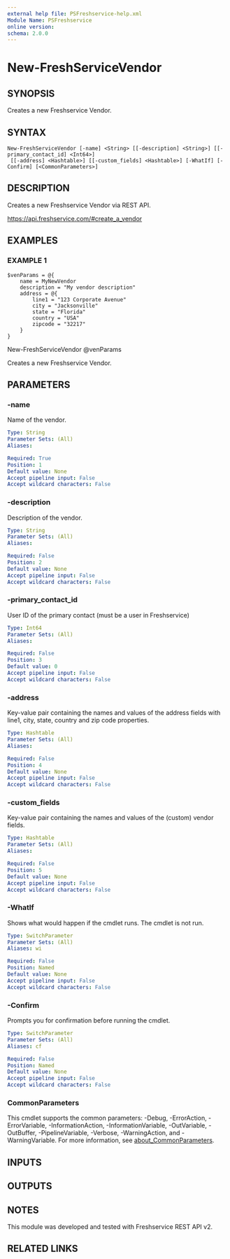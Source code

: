 ```yaml
---
external help file: PSFreshservice-help.xml
Module Name: PSFreshservice
online version:
schema: 2.0.0
---
```


# New-FreshServiceVendor

## SYNOPSIS
Creates a new Freshservice Vendor.

## SYNTAX

```
New-FreshServiceVendor [-name] <String> [[-description] <String>] [[-primary_contact_id] <Int64>]
 [[-address] <Hashtable>] [[-custom_fields] <Hashtable>] [-WhatIf] [-Confirm] [<CommonParameters>]
```

## DESCRIPTION
Creates a new Freshservice Vendor via REST API.

https://api.freshservice.com/#create_a_vendor

## EXAMPLES

### EXAMPLE 1
```
$venParams = @{
    name = MyNewVendor
    description = "My vendor description"
    address = @{
        line1 = "123 Corporate Avenue"
        city = "Jacksonville"
        state = "Florida"
        country = "USA"
        zipcode = "32217"
    }
}
```

New-FreshServiceVendor @venParams

Creates a new Freshservice Vendor.

## PARAMETERS

### -name
Name of the vendor.

```yaml
Type: String
Parameter Sets: (All)
Aliases:

Required: True
Position: 1
Default value: None
Accept pipeline input: False
Accept wildcard characters: False
```

### -description
Description of the vendor.

```yaml
Type: String
Parameter Sets: (All)
Aliases:

Required: False
Position: 2
Default value: None
Accept pipeline input: False
Accept wildcard characters: False
```

### -primary_contact_id
User ID of the primary contact (must be a user in Freshservice)

```yaml
Type: Int64
Parameter Sets: (All)
Aliases:

Required: False
Position: 3
Default value: 0
Accept pipeline input: False
Accept wildcard characters: False
```

### -address
Key-value pair containing the names and values of the address fields with line1, city, state, country and zip code properties.

```yaml
Type: Hashtable
Parameter Sets: (All)
Aliases:

Required: False
Position: 4
Default value: None
Accept pipeline input: False
Accept wildcard characters: False
```

### -custom_fields
Key-value pair containing the names and values of the (custom) vendor fields.

```yaml
Type: Hashtable
Parameter Sets: (All)
Aliases:

Required: False
Position: 5
Default value: None
Accept pipeline input: False
Accept wildcard characters: False
```

### -WhatIf
Shows what would happen if the cmdlet runs.
The cmdlet is not run.

```yaml
Type: SwitchParameter
Parameter Sets: (All)
Aliases: wi

Required: False
Position: Named
Default value: None
Accept pipeline input: False
Accept wildcard characters: False
```

### -Confirm
Prompts you for confirmation before running the cmdlet.

```yaml
Type: SwitchParameter
Parameter Sets: (All)
Aliases: cf

Required: False
Position: Named
Default value: None
Accept pipeline input: False
Accept wildcard characters: False
```

### CommonParameters
This cmdlet supports the common parameters: -Debug, -ErrorAction, -ErrorVariable, -InformationAction, -InformationVariable, -OutVariable, -OutBuffer, -PipelineVariable, -Verbose, -WarningAction, and -WarningVariable. For more information, see [about_CommonParameters](http://go.microsoft.com/fwlink/?LinkID=113216).

## INPUTS

## OUTPUTS

## NOTES
This module was developed and tested with Freshservice REST API v2.

## RELATED LINKS
